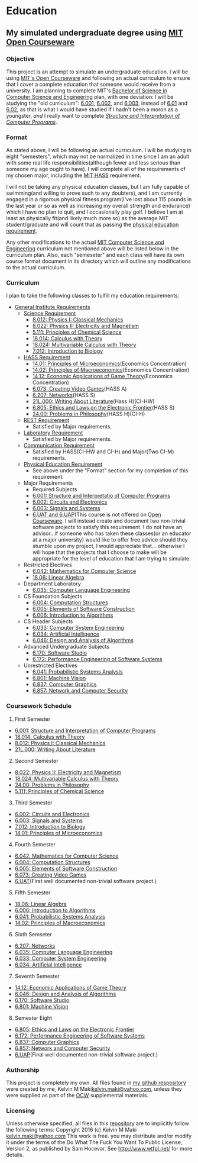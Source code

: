 # Education
## My simulated undergraduate degree using [MIT Open Courseware][1]

### Objective
This project is an attempt to simulate an undergraduate education.  I will
be using [MIT's Open Courseware][1] and following an actual curriculum to ensure
that I cover a complete education that someone would receive from a university.
I am planning to complete MIT's [Bachelor of Science in Computer Science and
Engineering][2] plan, with one deviation: I will be studying the "old curriculum":
[6.001][3], [6.002][4], and [6.003][5], instead of [6.01][6] and [6.02][7], as
that is what I would have studied if I hadn't been a moron as a youngster, _and_
I really want to complete [_Structure and Interpretation of Computer Programs_][8].

### Format
As stated above, I will be following an actual curriculum.  I will be studying in
eight "semesters", which may not be normalized in time since I am an adult with
some real life responsibilities(although fewer and less serious than someone my
age ought to have).  I will complete all of the requirements of my chosen major,
including the [MIT HASS][9] requirement.

I will not be taking any physical education classes, but I am fully capable of
swimming(and willing to prove such to any doubters), and I am currently engaged
in a rigorous physical fitness program(I've lost about 115 pounds in the last
year or so as well as increasing my overall strength and endurance) which I have
no plan to quit, and I occasionally play golf.  I believe I am at least as
physically fit(and likely much more so) as the average MIT student/graduate
and will count that as passing the [physical education requirement][10].

Any other modifications to the actual [MIT Computer Science and Engineering][2]
curriculum not mentioned above will be listed below in the curriculum plan.  Also,
each "semeseter" and each class will have its own course format document in its
directory which will outline any modifications to the actual curriculum.

### Curriculum
I plan to take the following classes to fulfill my education requirements:

* [General Institute Requirements][11]
  * [Science Requirement][12]
    * [8.012: Physics I: Classical Mechanics][13]
    * [8.022: Physics II: Electricity and Magnetism][14]
    * [5.111: Principles of Chemical Science][15]
    * [18.014: Calculus with Theory][16]
    * [18.024: Multivariable Calculus with Theory][17]
    * [7.012: Introduction to Biology][18]
  * [HASS Requirement][9]
    * [14.01: Principles of Microeconomics][19](Economics Concentration)
    * [14.02: Principles of Macroeconomics][20](Economics Concentration)
    * [14.12: Economic Applications of Game Theory][21](Economics Concentration)
    * [6.073: Creating Video Games][22](HASS A)
    * [6.207: Networks][23](HASS S)
    * [21L.000: Writing About Literature][24](Hass H)(CI-HW)
    * [6.805: Ethics and Laws on the Electronic Frontier][25](HASS S)
    * [24.00: Problems in Philosophy][26](HASS H)(CI-H)
  * [REST Requirement][27]
    * Satisfied by Major requirements.
  * [Laboratory Requirement][28]
    * Satisfied by Major requirements.
  * [Communication Requirement][29]
    * Satisfied by HASS(CI-HW and CI-H) and Major(Two CI-M) requirements.
  * [Physical Education Requirement][10]
    * See above under the "Format" section for my completion of this requirement.
  * Major Requirements
    * Required Subjects
    * [6.001: Structure and Interpretatio of Computer Programs][3]
    * [6.002: Circuits and Electronics][4]
    * [6.003: Signals and Systems][5]
    * [6.UAT and 6.UAP][30](This course is not offered on [Open Courseware][1].
        I will instead create and document two non-trivial software projects to
        satisfy this requirement.  I do not have an advisor...if someone who has
        taken these classes(or an educator at a major university) would like to
        offer free advice should they stumble upon my project, I would appreciate
        that... otherwise I will hope that the projects that I choose to make will
        be appropriate for the level of education that I am trying to simulate.
  * Restricted Electives
    * [6.042: Mathematics for Computer Science][31]
    * [18.06: Linear Algebra][32]
  * Department Laboratory
    * [6.035: Computer Language Engineering][33]
  * CS Foundation Subjects
    * [6.004: Computation Structures][34]
    * [6.005: Elements of Software Construction][35]
    * [6.006: Introduction to Algorithms][36]
  * CS Header Subjects
    * [6.033: Computer System Engineering][37]
    * [6.034: Artificial Intelligence][38]
    * [6.046: Design and Analysis of Algorithms][39]
  * Advanced Undergraduate Subjects
    * [6.170: Software Studio][40]
    * [6.172: Performance Engineering of Software Systems][41]  
  * Unrestricted Electives
    * [6.041: Probabilistic Systems Analysis][42]
    * [6.801: Machine Vision][43]
    * [6.837: Computer Graphics][44]
    * [6.857: Network and Computer Security][45]

### Coursework Schedule
1. First Semester
  * [6.001: Structure and Interpretation of Computer Programs][3]
  * [18.014: Calculus with Theory][16]
  * [8.012: Physics I: Classical Mechanics][13]
  * [21L.000: Writing About Literature][24]
2. Second Semester
  * [8.022: Physics II: Electricity and Magnetism][14]
  * [18.024: Multivariable Calculus with Theory][17]
  * [24.00: Problems in Philosophy][26]
  * [5.111: Principles of Chemical Science][15]
3. Third Semester
  * [6.002: Circuits and Electronics][4]
  * [6.003: Signals and Systems][5]
  * [7.012: Introduction to Biology][18]
  * [14.01: Principles of Microeconomics][19]
4. Fourth Semester
  * [6.042: Mathematics for Computer Science][31]
  * [6.004: Computation Structures][34]
  * [6.005: Elements of Software Construction][35]
  * [6.073: Creating Video Games][22]
  * [6.UAT][30](First well documented non-trivial
    software project.)
5. Fifth Semester
  * [18.06: Linear Algebra][32]
  * [6.006: Introduction to Algorithms][36]
  * [6.041: Probabilistic Systems Analysis][42]
  * [14.02: Principles of Macroeconomics][20]
6. Sixth Semseter
  * [6.207: Networks][23]
  * [6.035: Computer Language Engineering][33]
  * [6.033: Computer System Engineering][37]
  * [6.034: Artificial Intelligence][38]
7. Seventh Semester
  * [14.12: Economic Applications of Game Theory][21]
  * [6.046: Design and Analysis of Algorithms][39]
  * [6.170: Software Studio][40]
  * [6.801: Machine Vision][43]
8. Semester Eight
  * [6.805: Ethics and Laws on the Electronic Frontier][25]
  * [6.172: Performance Engineering of Software Systems][41]
  * [6.837: Computer Graphics][44]
  * [6.857: Network and Computer Security][45]
  * [6.UAP][30](Final well documented non-trivial
    software project.)

### Authorship
This project is completely my own.  All files found in [my github respository][46]
were created by me, Kelvin M Maki<kelvin.maki@yahoo.com>, unless they were supplied
as part of the [OCW][1] supplemental materials.
### Licensing
Unless otherwise specified, all files in this [repository][46] are to implicitly
follow the following terms:
  Copyright 2016 (c) Kelvin M Maki <kelvin.maki@yahoo.com>
  This work is free. you may distribute and/or modify it under the terms of the
  Do What The Fuck You Want To Public License, Version 2, as published by Sam
  Hocevar. See http://www.wtfpl.net/ for more details.

[1]:http://ocw.mit.edu/index.htm
[2]:http://catalog.mit.edu/degree-charts/computer-science-engineering-course-6-3/
[3]:http://ocw.mit.edu/courses/electrical-engineering-and-computer-science/6-001-structure-and-interpretation-of-computer-programs-spring-2005/
[4]:http://ocw.mit.edu/courses/electrical-engineering-and-computer-science/6-002-circuits-and-electronics-spring-2007/
[5]:http://ocw.mit.edu/courses/electrical-engineering-and-computer-science/6-003-signals-and-systems-fall-2011/
[6]:http://ocw.mit.edu/courses/electrical-engineering-and-computer-science/6-01sc-introduction-to-electrical-engineering-and-computer-science-i-spring-2011/
[7]:http://ocw.mit.edu/courses/electrical-engineering-and-computer-science/6-02-introduction-to-eecs-ii-digital-communication-systems-fall-2012/
[8]:https://mitpress.mit.edu/sicp/full-text/book/book.html
[9]:http://web.mit.edu/hassreq/
[10]:http://catalog.mit.edu/mit/undergraduate-education/general-institute-requirements/#physicaleducationtext
[11]:http://catalog.mit.edu/mit/undergraduate-education/general-institute-requirements/#text
[12]:http://catalog.mit.edu/mit/undergraduate-education/general-institute-requirements/#sciencerequirementtext
[13]:http://ocw.mit.edu/courses/physics/8-012-physics-i-classical-mechanics-fall-2008/
[14]:http://ocw.mit.edu/courses/physics/8-022-physics-ii-electricity-and-magnetism-fall-2006/
[15]:http://ocw.mit.edu/courses/chemistry/5-111-principles-of-chemical-science-fall-2008/index.htm
[16]:http://ocw.mit.edu/courses/mathematics/18-014-calculus-with-theory-fall-2010/
[17]:http://ocw.mit.edu/courses/mathematics/18-024-multivariable-calculus-with-theory-spring-2011/
[18]:http://ocw.mit.edu/courses/biology/7-012-introduction-to-biology-fall-2004/
[19]:http://ocw.mit.edu/courses/economics/14-01-principles-of-microeconomics-fall-2007/
[20]:http://ocw.mit.edu/courses/economics/14-02-principles-of-macroeconomics-spring-2014/
[21]:http://ocw.mit.edu/courses/economics/14-12-economic-applications-of-game-theory-fall-2012/
[22]:http://ocw.mit.edu/courses/comparative-media-studies-writing/cms-611j-creating-video-games-fall-2014/
[23]:http://ocw.mit.edu/courses/economics/14-15j-networks-fall-2009/
[24]:http://ocw.mit.edu/courses/literature/21l-000j-writing-about-literature-fall-2010/
[25]:http://ocw.mit.edu/courses/electrical-engineering-and-computer-science/6-805-ethics-and-the-law-on-the-electronic-frontier-fall-2005/
[26]:http://ocw.mit.edu/courses/linguistics-and-philosophy/24-00-problems-in-philosophy-fall-2010/
[27]:http://catalog.mit.edu/mit/undergraduate-education/general-institute-requirements/#restrequirementtext
[28]:http://catalog.mit.edu/mit/undergraduate-education/general-institute-requirements/#laboratoryrequirementtext
[29]:http://catalog.mit.edu/mit/undergraduate-education/general-institute-requirements/#communicationrequirementtext
[30]:http://catalog.mit.edu/search/?P=6.UAP
[31]:http://ocw.mit.edu/courses/electrical-engineering-and-computer-science/6-042j-mathematics-for-computer-science-fall-2010/
[32]:http://ocw.mit.edu/courses/mathematics/18-06-linear-algebra-spring-2010/
[33]:http://ocw.mit.edu/courses/electrical-engineering-and-computer-science/6-035-computer-language-engineering-spring-2010/
[34]:http://ocw.mit.edu/courses/electrical-engineering-and-computer-science/6-004-computation-structures-spring-2009/
[35]:http://ocw.mit.edu/courses/electrical-engineering-and-computer-science/6-005-elements-of-software-construction-fall-2011/
[36]:http://ocw.mit.edu/courses/electrical-engineering-and-computer-science/6-006-introduction-to-algorithms-fall-2011/
[37]:http://ocw.mit.edu/courses/electrical-engineering-and-computer-science/6-033-computer-system-engineering-spring-2009/
[38]:http://ocw.mit.edu/courses/electrical-engineering-and-computer-science/6-034-artificial-intelligence-fall-2010/
[39]:http://ocw.mit.edu/courses/electrical-engineering-and-computer-science/6-046j-design-and-analysis-of-algorithms-spring-2015/
[40]:http://ocw.mit.edu/courses/electrical-engineering-and-computer-science/6-170-software-studio-spring-2013/
[41]:http://ocw.mit.edu/courses/electrical-engineering-and-computer-science/6-172-performance-engineering-of-software-systems-fall-2010/
[42]:http://ocw.mit.edu/courses/electrical-engineering-and-computer-science/6-041-probabilistic-systems-analysis-and-applied-probability-fall-2010/
[43]:http://ocw.mit.edu/courses/electrical-engineering-and-computer-science/6-801-machine-vision-fall-2004/
[44]:http://ocw.mit.edu/courses/electrical-engineering-and-computer-science/6-837-computer-graphics-fall-2012/
[45]:http://ocw.mit.edu/courses/electrical-engineering-and-computer-science/6-857-network-and-computer-security-spring-2014/
[46]:https://github.com/kmm1985/education